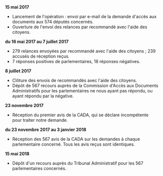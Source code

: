 **15 mai 2017**

* Lancement de l'opération : envoi par e-mail de la demande d'accès aux documents aux 574 députés concernés.
* Ouverture de l'envoi des relances par recommandé avec l'aide des citoyens.

**du 16 mai 2017 au 7 juillet 2017**

* 279 relances envoyées par recommandé avec l'aide des citoyens ; 239 accusés de réception reçus.
* 7 réponses positives de parlementaires, 18 réponses négatives.

**8 juillet 2017**

* Clôture des envois de recommandés avec l'aide des citoyens.
* Dépôt de 567 recours auprès de la Commission d'Accès aux Documents Administratifs pour les parlementaires ne nous ayant pas répondu, ou ayant répondu par la négative.

**23 novembre 2017**

* Réception du premier avis de la CADA, qui se déclare incompétente pour traiter notre demande.

**du 23 novembre 2017 au 3 janvier 2018**

* Réception des 567 avis de la CADA sur les demandes à chaque parlementaire concerné. Tous les avis reçus sont identiques.

**15 mai 2018**

* Dépôt d'un recours auprès du Tribunal Administratif pour les 567 parlementaires concernés.
